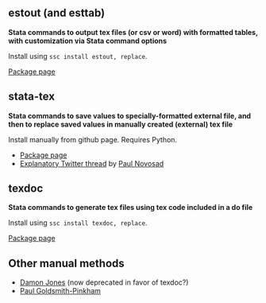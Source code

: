 ## estout (and esttab)

**Stata commands to output tex files (or csv or word) with formatted tables, with customization via Stata command options**

Install using `ssc install estout, replace`.

[Package page](http://repec.sowi.unibe.ch/stata/estout/)



## stata-tex

**Stata commands to save values to specially-formatted external file, and then to replace saved values in manually created (external) tex file**

Install manually from github page. Requires Python.

- [Package page](https://github.com/paulnov/stata-tex)
- [Explanatory Twitter thread](https://twitter.com/paulnovosad/status/1056922582795075584) by [Paul Novosad](http://www.dartmouth.edu/~novosad/)

<!---
<blockquote class="twitter-tweet" data-lang="en"><p lang="en" dir="ltr">We have a fabulous way to write .tex tables from Stata. It&#39;s like <a href="https://twitter.com/nomadj1s?ref_src=twsrc%5Etfw">@nomadj1s</a>&#39;s in spirit, but we think it&#39;s cleaner and easier. Download our stata-tex package at <a href="https://t.co/llhQCBYojY">https://t.co/llhQCBYojY</a>. Here&#39;s how it works 👇🏽</p>&mdash; Paul Novosad (@paulnovosad) <a href="https://twitter.com/paulnovosad/status/1056922582795075584?ref_src=twsrc%5Etfw">October 29, 2018</a></blockquote>
<script async src="https://platform.twitter.com/widgets.js" charset="utf-8"></script>
--->


## texdoc

**Stata commands to generate tex files using tex code included in a do file**

Install using `ssc install texdoc, replace`.

[Package page](http://repec.sowi.unibe.ch/stata/texdoc/)



## Other manual methods

- [Damon Jones](https://twitter.com/nomadj1s/status/1051112991393964032) (now deprecated in favor of texdoc?)
- [Paul Goldsmith-Pinkham](https://gist.github.com/paulgp/7e0c0ad9dee76c4ab8e475e1165d493f)

<!---
<blockquote class="twitter-tweet" data-conversation="none" data-lang="en"><p lang="en" dir="ltr">I do the same as <a href="https://twitter.com/nomadj1s?ref_src=twsrc%5Etfw">@nomadj1s</a> , Scott (for most tables). Here&#39;s an example gist of how I do it (slightly different, although I like <a href="https://twitter.com/nomadj1s?ref_src=twsrc%5Etfw">@nomadj1s</a> &#39;s workflow of saving the coefficients: <a href="https://t.co/U0lvZnM2BQ">https://t.co/U0lvZnM2BQ</a></p>&mdash; Paul Goldsmith-Pinkham (@paulgp) <a href="https://twitter.com/paulgp/status/1051132485050949633?ref_src=twsrc%5Etfw">October 13, 2018</a></blockquote>
<script async src="https://platform.twitter.com/widgets.js" charset="utf-8"></script>
<blockquote class="twitter-tweet" data-lang="en"><p lang="en" dir="ltr">💾Stata Tutorial💾<br><br>In case it’s useful, here’s a way to write LaTeX table code within Stata and export to .tex<br><br>I learned this from <a href="https://twitter.com/sacksdaniel?ref_src=twsrc%5Etfw">@sacksdaniel</a><br><br>\begin{🤓}</p>&mdash; Damon Jones (@nomadj1s) <a href="https://twitter.com/nomadj1s/status/1051112991393964032?ref_src=twsrc%5Etfw">October 13, 2018</a></blockquote>
<script async src="https://platform.twitter.com/widgets.js" charset="utf-8"></script>
--->
